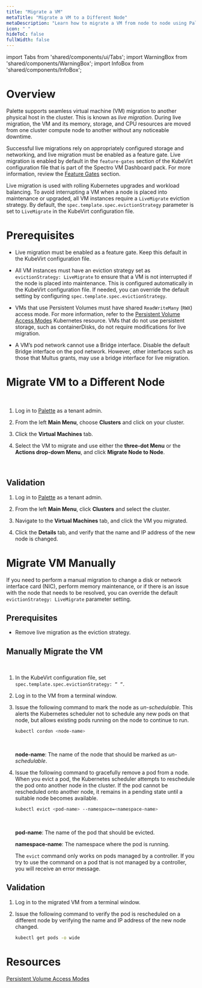 ```yaml
---
title: "Migrate a VM"
metaTitle: "Migrate a VM to a Different Node"
metaDescription: "Learn how to migrate a VM from node to node using Palette."
icon: " "
hideToC: false
fullWidth: false
---
```


import Tabs from 'shared/components/ui/Tabs';
import WarningBox from 'shared/components/WarningBox';
import InfoBox from 'shared/components/InfoBox';


# Overview

Palette supports seamless virtual machine (VM) migration to another physical host in the cluster. This is known as *live migration*. During live migration, the VM and its memory, storage, and CPU resources are moved from one cluster compute node to another without any noticeable downtime. 

Successful live migrations rely on appropriately configured storage and networking, and live migration must be enabled as a feature gate. Live migration is enabled by default in the ``feature-gates`` section of the KubeVirt configuration file that is part of the Spectro VM Dashboard pack. For more information, review the [Feature Gates](/vm-management#featuregates) section.

Live migration is used with rolling Kubernetes upgrades and workload balancing. To avoid interrupting a VM when a node is placed into maintenance or upgraded, all VM instances require a ``LiveMigrate`` eviction strategy. By default, the ``spec.template.spec.evictionStrategy`` parameter is set to ``LiveMigrate`` in the KubeVirt configuration file. 


# Prerequisites

- Live migration must be enabled as a feature gate. Keep this default in the KubeVirt configuration file.


- All VM instances must have an eviction strategy set as `evictionStrategy: LiveMigrate` to ensure that a VM is not interrupted if the node is placed into maintenance. This is configured automatically in the KubeVirt configuration file. If needed, you can override the default setting by configuring `spec.template.spec.evictionStrategy`.


- VMs that use Persistent Volumes must have shared ``ReadWriteMany`` (``RWX``) access mode. For more information, refer to the [Persistent Volume Access Modes](https://kubernetes.io/docs/concepts/storage/persistent-volumes/#access-modes) Kubernetes resource. VMs that do not use persistent storage, such as containerDisks, do not require modifications for live migration.


- A VM’s pod network cannot use a Bridge interface. Disable the default Bridge interface on the pod network. However, other interfaces such as those that Multus grants, may use a bridge interface for live migration.


# Migrate VM to a Different Node

<br />

1. Log in to [Palette](https://console.spectrocloud.com) as a tenant admin.


2. From the left **Main Menu**, choose **Clusters** and click on your cluster. 


3. Click the **Virtual Machines** tab.


4. Select the VM to migrate and use either the **three-dot Menu** or the **Actions drop-down Menu**, and click **Migrate Node to Node**.  

<br />


## Validation

1. Log in to [Palette](https://console.spectrocloud.com) as a tenant admin.


2. From the left **Main Menu**, click **Clusters** and select the cluster. 


3. Navigate to  the **Virtual Machines** tab, and click the VM you migrated. 


4. Click the **Details** tab, and verify that the name and IP address of the new node is changed.


# Migrate VM Manually

If you need to perform a manual migration to change a disk or network interface card (NIC), perform memory maintenance, or if there is an issue with the node that needs to be resolved, you can override the default `evictionStrategy: LiveMigrate` parameter setting.


## Prerequisites

- Remove live migration as the eviction strategy.


## Manually Migrate the VM

<br />

1. In the KubeVirt configuration file, set `spec.template.spec.evictionStrategy: “ “`.


2. Log in to the VM from a terminal window.


3. Issue the following command to mark the node as *un-schedulable*. This alerts the Kubernetes scheduler not to schedule any new pods on that node, but allows existing pods running on the node to continue to run.
    
    ```bash
    kubectl cordon <node-name>
    ``` 
    <br />
    
    **node-name**: The name of the node that should be marked as *un-schedulable*.


4. Issue the following command to gracefully remove a pod from a node. When you evict a pod, the Kubernetes scheduler attempts to reschedule the pod onto another node in the cluster. If the pod cannot be rescheduled onto another node, it remains in a pending state until a suitable node becomes available.

    ```bash
    kubectl evict <pod-name> --namespace=<namespace-name>
    
    ```
    <br />

    **pod-name**: The name of the pod that should be evicted.
    
    **namespace-name**: The namespace where the pod is running.
    <br />
    
    <InfoBox>

    The `evict` command only works on pods managed by a controller. If you try to use the command on a pod that is not managed by a controller, you will receive an error message.

    </InfoBox>


## Validation


1. Log in to the migrated VM from a terminal window. 


2. Issue the following command to verify the pod is rescheduled on a different node by verifying the name and IP address of the new node changed.

    
    ```bash
    kubectl get pods -o wide
    ```


# Resources

[Persistent Volume Access Modes](https://kubernetes.io/docs/concepts/storage/persistent-volumes/#access-modes)


<br />


<br />


<br />


<br />

